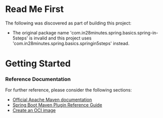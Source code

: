 # Read Me First
The following was discovered as part of building this project:

* The original package name 'com.in28minutes.spring.basics.spring-in-5steps' is invalid and this project uses 'com.in28minutes.spring.basics.springin5steps' instead.

# Getting Started

### Reference Documentation
For further reference, please consider the following sections:

* [Official Apache Maven documentation](https://maven.apache.org/guides/index.html)
* [Spring Boot Maven Plugin Reference Guide](https://docs.spring.io/spring-boot/docs/3.0.0-SNAPSHOT/maven-plugin/reference/html/)
* [Create an OCI image](https://docs.spring.io/spring-boot/docs/3.0.0-SNAPSHOT/maven-plugin/reference/html/#build-image)

